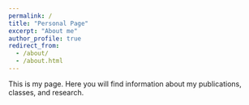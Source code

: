 ```yaml
---
permalink: /
title: "Personal Page"
excerpt: "About me"
author_profile: true
redirect_from: 
  - /about/
  - /about.html
---
```


This is my page. Here you will find information about my publications, classes, and research.
